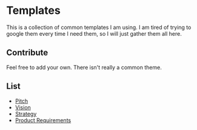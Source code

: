 # Templates

This is a collection of common templates I am using. I am tired of trying to google them every time I need them, so I will just gather them all here.

## Contribute

Feel free to add your own. There isn't really a common theme.

## List

- [Pitch](./tree/master/templates/PITCH)
- [Vision](./tree/master/templates/VISION)
- [Strategy](./tree/master/templates/STRATEGY)
- [Product Requirements](./tree/master/templates/PRODUCT_REQUIREMENTS)
